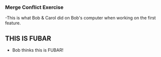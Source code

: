 ### Merge Conflict Exercise

-This is what Bob & Carol did on Bob's computer when working on the first feature.


## THIS IS FUBAR
- Bob thinks this is FUBAR!
